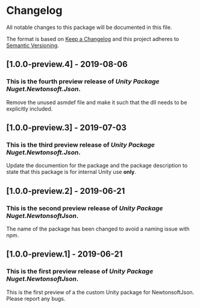 # Changelog
All notable changes to this package will be documented in this file.

The format is based on [Keep a Changelog](http://keepachangelog.com/en/1.0.0/)
and this project adheres to [Semantic Versioning](http://semver.org/spec/v2.0.0.html).

## [1.0.0-preview.4] - 2019-08-06

### This is the fourth preview release of *Unity Package Nuget.Newtonsoft.Json*.

Remove the unused asmdef file and make it such that the dll needs to be explicitly included.

## [1.0.0-preview.3] - 2019-07-03

### This is the third preview release of *Unity Package Nuget.Newtonsoft.Json*.

Update the documention for the package and the package description to state that this package is for internal Unity use __only__.

## [1.0.0-preview.2] - 2019-06-21

### This is the second preview release of *Unity Package Nuget.NewtonsoftJson*.

The name of the package has been changed to avoid a naming issue with npm.

## [1.0.0-preview.1] - 2019-06-21

### This is the first preview release of *Unity Package Nuget.NewtonsoftJson*.

This is the first preview of a the custom Unity package for NewtonsoftJson. Please report any bugs.
